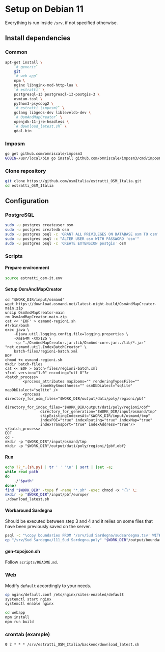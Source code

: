 # Setup on Debian 11

Everything is run inside `/srv`, if not specified otherwise.

## Install dependencies

### Common

```bash
apt-get install \
    `# generic`
    git 
    `# web app`
    npm \
    nginx libnginx-mod-http-lua \
    `# estratti` \
    postgresql-13 postgresql-13-postgis-3 \
    osmium-tool \
    python3-psycopg2 \
    `# estratti (imposm)` \
    golang libgeos-dev libleveldb-dev \
    `# OsmAndMapCreator` \
    openjdk-11-jre-headless \
    `# download_latest.sh` \
    gdal-bin
```

### Imposm

```bash
go get github.com/omniscale/imposm3
GOBIN=/usr/local/bin go install github.com/omniscale/imposm3/cmd/imposm
```

### Clone repository

```bash
git clone https://github.com/osmItalia/estratti_OSM_Italia.git
cd estratti_OSM_Italia
```

## Configuration

### PostgreSQL

```bash
sudo -u postgres createuser osm
sudo -u postgres createdb osm
sudo -u postgres psql -c 'GRANT ALL PRIVILEGES ON DATABASE osm TO osm'
sudo -u postgres psql -c "ALTER USER osm WITH PASSWORD 'osm'"
sudo -u postgres psql -c 'CREATE EXTENSION postgis' osm
```

### Scripts

#### Prepare environment

```bash
source estratti_osm-it.env
```

#### Setup OsmAndMapCreator

```
cd "$WORK_DIR/input/osmand"
wget https://download.osmand.net/latest-night-build/OsmAndMapCreator-main.zip
unzip OsmAndMapCreator-main
rm OsmAndMapCreator-main.zip
cat << 'EOF' > osmand-regioni.sh
#!/bin/bash
exec java \
    -Djava.util.logging.config.file=logging.properties \
    -Xms64M -Xmx12G \
    -cp "./OsmAndMapCreator.jar:lib/OsmAnd-core.jar:./lib/*.jar" "net.osmand.util.IndexBatchCreator" \
    batch-files/regioni-batch.xml
EOF
chmod +x osmand-regioni.sh
mkdir batch-files
cat << EOF > batch-files/regioni-batch.xml
<?xml version="1.0" encoding="utf-8"?>
<batch_process>
        <process_attributes mapZooms="" renderingTypesFile=""
                zoomWaySmoothness="" osmDbDialect="sqlite" mapDbDialect="sqlite" />
        <process directory_for_osm_files="$WORK_DIR/output/dati/poly/regioni/pbf"
                directory_for_index_files="$WORK_DIR/output/dati/poly/regioni/obf"
                directory_for_generation="$WORK_DIR/input/osmand/tmp"
                skipExistingIndexesAt="$WORK_DIR/input/osmand/tmp"
                indexPOI="true" indexRouting="true" indexMap="true"
                indexTransport="true" indexAddress="true"/>
</batch_process>
EOF
cd -
mkdir -p "$WORK_DIR"/input/osmand/tmp
mkdir -p "$WORK_DIR"/output/dati/poly/regioni/{pbf,obf}
```

#### Run

```bash
echo ??_*.{sh,py} | tr ' ' '\n' | sort | (set -e;
while read path
do
    ./"$path"
done)
find "$WORK_DIR" -type f -name "*.sh" -exec chmod +x "{}" \;
mkdir -p "$WORK_DIR"/input/pbf/europe/
./download_latest.sh
```

#### Workaround Sardegna

Should be executed between step 3 and 4 and it relies on some files that have been previously saved on the server.

```bash
psql -c "\copy boundaries FROM '/srv/Sud Sardegna/sudsardegna.tsv' WITH NULL AS ''";
cp "/srv/Sud Sardegna/111_Sud Sardegna.poly" "$WORK_DIR"/output/boundaries/poly/province/
```

#### gen-topojson.sh

Follow `scripts/README.md`.

### Web

Modify `default` accordingly to your needs.

```bash
cp nginx/default.conf /etc/nginx/sites-enabled/default
systemctl start nginx
systemctl enable nginx

cd webapp
npm install
npm run build
```

### crontab (example)

```
0 2 * * * /srv/estratti_OSM_Italia/backend/download_latest.sh
```

